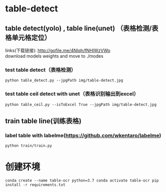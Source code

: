 # table-detect

## table detect(yolo) , table line(unet) （表格检测/表格单元格定位）

links(下载链接): http://gofile.me/4Nlqh/fNHlWzVWo  
download models weights  and move to ./modes

### test table detect（表格检测）  

`
python table_detect.py --jpgPath img/table-detect.jpg
`

### test table ceil detect with unet（表格识别输出到excel）

`
python table_ceil.py --isToExcel True --jpgPath img/table-detect.jpg
`


## train table line(训练表格)
### label table with labelme(https://github.com/wkentaro/labelme)
`
python train/train.py
`

# 创建环境

`
conda create --name table-ocr python=3.7
conda activate table-ocr
pip install -r requirements.txt
`